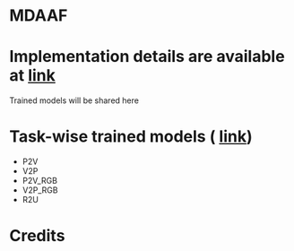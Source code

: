 # MDAAF

# Implementation details are available at [link](https://github.com/chouhan-avinash/MDAAF/tree/master)

Trained models will be shared here 

# Task-wise trained models ( [link](https://drive.google.com/drive/folders/17tOm5PqvEiKZGz-YzF8vHXyEwhGpnTuA))
- P2V
- V2P
- P2V_RGB
- V2P_RGB
- R2U

# Credits
